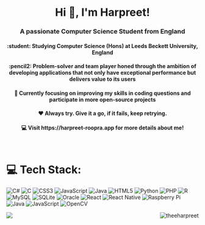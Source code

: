 <h1 align="center">Hi 👋, I'm Harpreet!</h1>
<h3 align="center">A passionate Computer Science Student from England</h3>
<h4 align="center">:student: Studying Computer Science (Hons) at Leeds Beckett University, England <br/> </h3>
<h4 align="center">:pencil2: Problem-solver and team player honed through the ambition of developing applications that not only have exceptional performance but delivers value to its users <br/></h3>
<h4 align="center">💭 Currently focusing on improving my skills in coding questions and participate in more open-source projects <br/></h3>
<h4 align="center">❤️ Always try. Give it a go, if it fails, keep retrying. <br/></h3>
<h4 align="center">💻 Visit https://harpreet-roopra.app for more details about me! <br/></h3>
<h4 align="center"><br/>
  
# 💻 Tech Stack:
![C#](https://img.shields.io/badge/c%23-%23239120.svg?style=for-the-badge&logo=csharp&logoColor=white) ![C](https://img.shields.io/badge/c-%2300599C.svg?style=for-the-badge&logo=c&logoColor=white) ![CSS3](https://img.shields.io/badge/css3-%231572B6.svg?style=for-the-badge&logo=css3&logoColor=white) ![JavaScript](https://img.shields.io/badge/javascript-%23323330.svg?style=for-the-badge&logo=javascript&logoColor=%23F7DF1E) ![Java](https://img.shields.io/badge/java-%23ED8B00.svg?style=for-the-badge&logo=openjdk&logoColor=white) ![HTML5](https://img.shields.io/badge/html5-%23E34F26.svg?style=for-the-badge&logo=html5&logoColor=white) ![Python](https://img.shields.io/badge/python-3670A0?style=for-the-badge&logo=python&logoColor=ffdd54) ![PHP](https://img.shields.io/badge/php-%23777BB4.svg?style=for-the-badge&logo=php&logoColor=white) ![R](https://img.shields.io/badge/r-%23276DC3.svg?style=for-the-badge&logo=r&logoColor=white) ![MySQL](https://img.shields.io/badge/mysql-4479A1.svg?style=for-the-badge&logo=mysql&logoColor=white) ![SQLite](https://img.shields.io/badge/sqlite-%2307405e.svg?style=for-the-badge&logo=sqlite&logoColor=white) ![Oracle](https://img.shields.io/badge/Oracle-F80000?style=for-the-badge&logo=oracle&logoColor=white) ![React](https://img.shields.io/badge/react-%2320232a.svg?style=for-the-badge&logo=react&logoColor=%2361DAFB) ![React Native](https://img.shields.io/badge/react_native-%2320232a.svg?style=for-the-badge&logo=react&logoColor=%2361DAFB) ![Raspberry Pi](https://img.shields.io/badge/-Raspberry_Pi-C51A4A?style=for-the-badge&logo=Raspberry-Pi) ![Java](https://img.shields.io/badge/java-%23ED8B00.svg?style=for-the-badge&logo=openjdk&logoColor=white) ![JavaScript](https://img.shields.io/badge/javascript-%23323330.svg?style=for-the-badge&logo=javascript&logoColor=%23F7DF1E) ![OpenCV](https://img.shields.io/badge/opencv-%23white.svg?style=for-the-badge&logo=opencv&logoColor=white)
<br>
<p><img align="left" src="https://github-readme-stats.vercel.app/api?username=theeharpreet&show_icons=true&theme=swift" /></p>

<p><img align="right" src="https://github-readme-stats.vercel.app/api/top-langs?username=theeharpreet&show_icons=true&locale=en&layout=compact&theme=swift" alt="theeharpreet" /></p>

